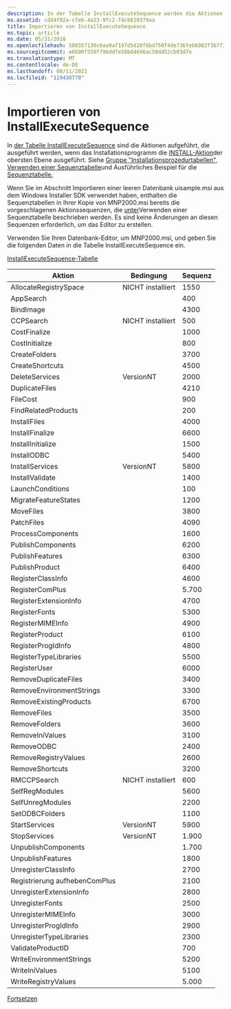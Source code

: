 ```yaml
---
description: In der Tabelle InstallExecuteSequence werden die Aktionen aufgeführt, die ausgeführt werden, wenn das Installationsprogramm die INSTALL-Aktion der obersten Ebene ausrichtet. Weitere Informationen finden Sie unter Gruppe "Installationsprozedurtabellen", Verwenden einer Sequenztabelle und ausführliches Beispiel für die Sequenztabelle.
ms.assetid: cdd4f02a-cfe6-4a23-9fc2-f4cb810379aa
title: Importieren von InstallExecuteSequence
ms.topic: article
ms.date: 05/31/2018
ms.openlocfilehash: 586557130c6aa9af197d5d28f6bd750f4de736feb6982f3b7f12ce73ccf41c83
ms.sourcegitcommit: e6600f550f79bddfe58bd4696ac50dd52cb03d7e
ms.translationtype: MT
ms.contentlocale: de-DE
ms.lasthandoff: 08/11/2021
ms.locfileid: "119430770"
---
```

# <a name="importing-the-installexecutesequence"></a>Importieren von InstallExecuteSequence

In [der Tabelle InstallExecuteSequence](installexecutesequence-table.md) sind die Aktionen aufgeführt, die ausgeführt werden, wenn das Installationsprogramm die [INSTALL-Aktion](install-action.md)der obersten Ebene ausgeführt. Siehe [Gruppe "Installationsprozedurtabellen",](installation-procedure-tables-group.md) [Verwenden einer Sequenztabelle](using-a-sequence-table.md)und Ausführliches Beispiel für die [Sequenztabelle.](sequence-table-detailed-example.md)

Wenn Sie [](importing-a-blank-database.md) im Abschnitt Importieren einer leeren Datenbank uisample.msi aus dem Windows Installer SDK verwendet haben, enthalten die Sequenztabellen in Ihrer Kopie von MNP2000.msi bereits die vorgeschlagenen Aktionssequenzen, die [unter](using-a-sequence-table.md)Verwenden einer Sequenztabelle beschrieben werden. Es sind keine Änderungen an diesen Sequenzen erforderlich, um das Editor zu erstellen.

Verwenden Sie Ihren Datenbank-Editor, um MNP2000.msi, und geben Sie die folgenden Daten in die Tabelle InstallExecuteSequence ein.

[InstallExecuteSequence-Tabelle](installexecutesequence-table.md)



| Aktion                   | Bedingung     | Sequenz |
|--------------------------|---------------|----------|
| AllocateRegistrySpace    | NICHT installiert | 1550     |
| AppSearch                |               | 400      |
| BindImage                |               | 4300     |
| CCPSearch                | NICHT installiert | 500      |
| CostFinalize             |               | 1000     |
| CostInitialize           |               | 800      |
| CreateFolders            |               | 3700     |
| CreateShortcuts          |               | 4500     |
| DeleteServices           | VersionNT     | 2000     |
| DuplicateFiles           |               | 4210     |
| FileCost                 |               | 900      |
| FindRelatedProducts      |               | 200      |
| InstallFiles             |               | 4000     |
| InstallFinalize          |               | 6600     |
| InstallInitialize        |               | 1500     |
| InstallODBC              |               | 5400     |
| InstallServices          | VersionNT     | 5800     |
| InstallValidate          |               | 1400     |
| LaunchConditions         |               | 100      |
| MigrateFeatureStates     |               | 1200     |
| MoveFiles                |               | 3800     |
| PatchFiles               |               | 4090     |
| ProcessComponents        |               | 1600     |
| PublishComponents        |               | 6200     |
| PublishFeatures          |               | 6300     |
| PublishProduct           |               | 6400     |
| RegisterClassInfo        |               | 4600     |
| RegisterComPlus          |               | 5.700     |
| RegisterExtensionInfo    |               | 4700     |
| RegisterFonts            |               | 5300     |
| RegisterMIMEInfo         |               | 4900     |
| RegisterProduct          |               | 6100     |
| RegisterProgIdInfo       |               | 4800     |
| RegisterTypeLibraries    |               | 5500     |
| RegisterUser             |               | 6000     |
| RemoveDuplicateFiles     |               | 3400     |
| RemoveEnvironmentStrings |               | 3300     |
| RemoveExistingProducts   |               | 6700     |
| RemoveFiles              |               | 3500     |
| RemoveFolders            |               | 3600     |
| RemoveIniValues          |               | 3100     |
| RemoveODBC               |               | 2400     |
| RemoveRegistryValues     |               | 2600     |
| RemoveShortcuts          |               | 3200     |
| RMCCPSearch              | NICHT installiert | 600      |
| SelfRegModules           |               | 5600     |
| SelfUnregModules         |               | 2200     |
| SetODBCFolders           |               | 1100     |
| StartServices            | VersionNT     | 5900     |
| StopServices             | VersionNT     | 1.900     |
| UnpublishComponents      |               | 1.700     |
| UnpublishFeatures        |               | 1800     |
| UnregisterClassInfo      |               | 2700     |
| Registrierung aufhebenComPlus        |               | 2100     |
| UnregisterExtensionInfo  |               | 2800     |
| UnregisterFonts          |               | 2500     |
| UnregisterMIMEInfo       |               | 3000     |
| UnregisterProgIdInfo     |               | 2900     |
| UnregisterTypeLibraries  |               | 2300     |
| ValidateProductID        |               | 700      |
| WriteEnvironmentStrings  |               | 5200     |
| WriteIniValues           |               | 5100     |
| WriteRegistryValues      |               | 5.000     |



 

[Fortsetzen](importing-the-installuisequence.md)

 

 



